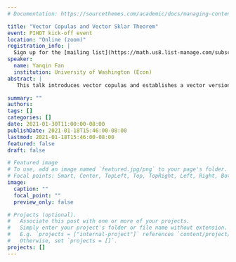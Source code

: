 ```yaml
---
# Documentation: https://sourcethemes.com/academic/docs/managing-content/

title: "Vector Copulas and Vector Sklar Theorem"
event: PIHOT kick-off event
location: "Online (zoom)"
registration_info: |
  Sign up for the [mailing list](https://math.us8.list-manage.com/subscribe/post?u=c9cc3beec9fa57d7299ac161c&id=845fe9abdc) to receive the connection details
speaker:
  name: Yanqin Fan
  institution: University of Washington (Econ)
abstract: |
   This talk introduces vector copulas and establishes a vector version of Sklar's theorem. The latter provides a theoretical justification for the use of vector copulas to characterize nonlinear or rank dependence between a finite number of random vectors (robust to within vector dependence), and to construct multivariate distributions with any given non-overlapping multivariate marginals. We construct Elliptical, Archimedean, and Kendall families of vector copulas and present algorithms to generate data from them. We introduce a concordance ordering for two random vectors with given within-dependence structures and generalize Spearman's rho to random vectors. Finally, we construct empirical vector copulas and show their consistency under mild conditions. 

summary: ""
authors: 
tags: []
categories: []
date: 2021-01-30T11:00:00-08:00
publishDate: 2021-01-18T15:46:00-08:00
lastmod: 2021-01-18T15:46:00-08:00
featured: false
draft: false

# Featured image
# To use, add an image named `featured.jpg/png` to your page's folder.
# Focal points: Smart, Center, TopLeft, Top, TopRight, Left, Right, BottomLeft, Bottom, BottomRight.
image:
  caption: ""
  focal_point: ""
  preview_only: false

# Projects (optional).
#   Associate this post with one or more of your projects.
#   Simply enter your project's folder or file name without extension.
#   E.g. `projects = ["internal-project"]` references `content/project/deep-learning/index.md`.
#   Otherwise, set `projects = []`.
projects: []
---
```

